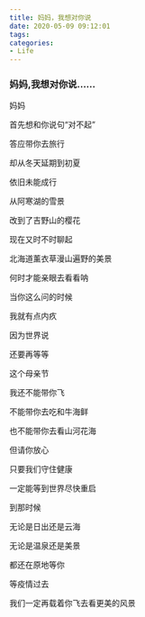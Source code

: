 ```yaml
---
title: 妈妈，我想对你说
date: 2020-05-09 09:12:01
tags:
categories:
- Life
---
```

### 妈妈,我想对你说……

妈妈

首先想和你说句“对不起”

答应带你去旅行

却从冬天延期到初夏

依旧未能成行

从阿寒湖的雪景

改到了吉野山的樱花

现在又时不时聊起

北海道薰衣草漫山遍野的美景

何时才能亲眼去看看呐

当你这么问的时候

我就有点内疚

因为世界说

还要再等等


这个母亲节

我还不能带你飞

不能带你去吃和牛海鲜

也不能带你去看山河花海

但请你放心

只要我们守住健康

一定能等到世界尽快重启

到那时候

无论是日出还是云海

无论是温泉还是美景

都还在原地等你

等疫情过去

我们一定再载着你飞去看更美的风景